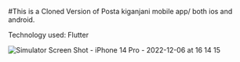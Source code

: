 #This is a Cloned Version of Posta kiganjani mobile app/ both ios and android.

Technology used: Flutter

![Simulator Screen Shot - iPhone 14 Pro - 2022-12-06 at 16 14 15](https://user-images.githubusercontent.com/77027012/207883221-399a73c2-4ecf-47e4-9558-1956ab1d50d5.png)


